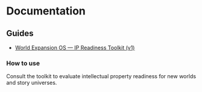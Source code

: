 # Documentation

## Guides
- [World Expansion OS — IP Readiness Toolkit (v1)](world-expansion/toolkit.md)

### How to use
Consult the toolkit to evaluate intellectual property readiness for new worlds and story universes.
